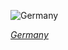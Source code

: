 
![Germany](https://www.gstatic.com/prettyearth/assets/full/5882.jpg)

*[Germany](https://www.google.com/maps/@54.745471,8.361071,16z/data=!3m1!1e3)*
